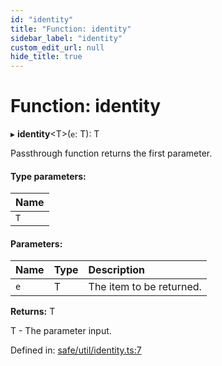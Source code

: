 ```yaml
---
id: "identity"
title: "Function: identity"
sidebar_label: "identity"
custom_edit_url: null
hide_title: true
---
```


# Function: identity

▸ **identity**<T\>(`e`: T): T

Passthrough function returns the first parameter.

#### Type parameters:

Name |
:------ |
`T` |

#### Parameters:

Name | Type | Description |
:------ | :------ | :------ |
`e` | T | The item to be returned.   |

**Returns:** T

T - The parameter input.

Defined in: [safe/util/identity.ts:7](https://github.com/diced/hikidashi/blob/4f12be0/src/safe/util/identity.ts#L7)
